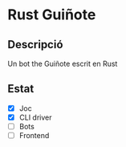 # Rust Guiñote
## Descripció
Un bot the Guiñote escrit en Rust

## Estat
- [x] Joc
- [x] CLI driver
- [ ] Bots
- [ ] Frontend